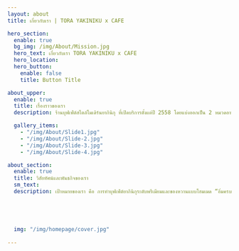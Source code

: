 ```yaml
---
layout: about
title: เกี่ยวกับเรา | TORA YAKINIKU x CAFE

hero_section:
  enable: true
  bg_img: /img/About/Mission.jpg
  hero_text: เกี่ยวกับเรา TORA YAKINIKU x CAFE
  hero_location: 
  hero_button:
    enable: false
    title: Button Title

about_upper:
  enable: true
  title: เรื่องราวของเรา
  description: ร้านบุฟเฟ่ต์สไตล์โมเดิร์นยากินิกุ ที่เปิดบริการตั้งแต่ปี 2558 โดยแบ่งออกเป็น 2 หมวดอาหาร คือ อาหารญี่ปุ่น ซึ่งได้รวบรวมเมนูชั้นนำทั้ง ปิ้งย่างยากินิคุ, ซูชิ, ปลาดิบ คัดสรรมาจากทั่วประเทศญี่ปุ่น และ ขนมหวาน ที่มาพร้อมคอนเซ็ปท์ของงานฝีมือ พิถีพิถันในทุกด้าน ไม่ว่าจะเป็นขนมหรือเครื่องดื่ม

  gallery_items:
    - "/img/About/Slide1.jpg"
    - "/img/About/Slide-2.jpg"
    - "/img/About/Slide-3.jpg"
    - "/img/About/Slide-4.jpg"

about_section:
  enable: true
  title: วิสัยทัศน์และพันธกิจของเรา
  sm_text: 
  description: เป้าหมายของเรา คือ การทำบุฟเฟ่ต์ยากินิกุระดับพรีเมียมและของหวานแบบโฮมเมด “อิ่มครบจบในที่เดียว” โดยใช้วัตถุดิบชั้นเลิศนำเข้าจากทั่วทุกมุมโลก รังสรรค์อย่างพิถีพิถัน จัดเสิร์ฟด้วยคุณภาพแบบอะลาคาร์ท ในบรรยากาศร้านสไตล์โมเดิร์น พร้อมกับการบริการด้วยใจ เพื่อเป็นส่วนหนึ่งของความสุขในมื้ออาหาร ตลอดจนการเฉลิมฉลองในช่วงเวลาพิเศษของคุณ, ครอบครัว และคนสำคัญ





  img: "/img/homepage/cover.jpg"
  
---
```

